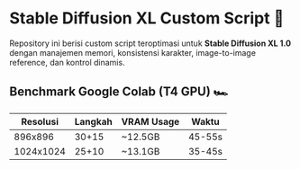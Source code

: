 # Stable Diffusion XL Custom Script  🚀
Repository ini berisi custom script teroptimasi untuk **Stable Diffusion XL 1.0** dengan manajemen memori, konsistensi karakter, image-to-image reference, dan kontrol dinamis.

## Benchmark Google Colab (T4 GPU) 🏎
|Resolusi    |Langkah |VRAM Usage  | Waktu   |
|------------|--------|------------|---------|
| 896x896    | 30+15  | ~12.5GB    | 45-55s  |
| 1024x1024  | 25+10  | ~13.1GB    | 35-45s  |
